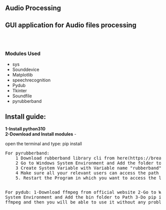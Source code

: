 <h2>Audio Processing <h2>
<p>GUI application for Audio files processing </p>

<br>
<h3>Modules Used </h3>
<ul>
	<li>sys</li>
	<li>Sounddevice</li>
	<li>Matplotlib</li>
	<li>speechrecognition</li>
	<li> Pydub</li>
	<li> Tkinter</li>
	<li> Soundfile</li>
	<li> pyrubberband</li>
</ul>

<h2>Install guide:</h2>
<b>1-Install python310</b><br>
<b>2-Download and Install modules</b>
	-<p>open the terminal and type: pip install <module_name></p>
<pre>For pyrubberband:
	1 Download rubberband library cli from here(https://breakfastquay.com/rubberband/) ( folder containing rubberband.exe and libsndfile-1.dll)
	2 Go to Windows System Environment and Add the folder to Path
	3 Create System Variable with Variable name "rubberband" and path to the rubberband.exe
	4 Make sure all your relevant users can access the path and the rubberband variable.This can be checked by opening cmd and typing "rubberband". If the command works, the library is recognized.
	5. Restart the Program in which you want to access the library 

For pydub:
	1-Download ffmpeg from official website 
	2-Go to Windows System Environment and Add the bin folder to Path
	3-Do pip install ffmpeg and then you will be able to use it without any problems.
	</pre>
